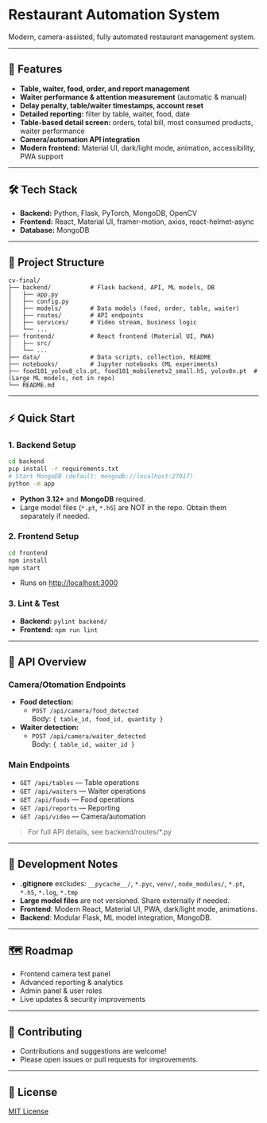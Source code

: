 # Restaurant Automation System

Modern, camera-assisted, fully automated restaurant management system.

---

## 🚀 Features
- **Table, waiter, food, order, and report management**
- **Waiter performance & attention measurement** (automatic & manual)
- **Delay penalty, table/waiter timestamps, account reset**
- **Detailed reporting:** filter by table, waiter, food, date
- **Table-based detail screen:** orders, total bill, most consumed products, waiter performance
- **Camera/automation API integration**
- **Modern frontend:** Material UI, dark/light mode, animation, accessibility, PWA support

---

## 🛠️ Tech Stack
- **Backend:** Python, Flask, PyTorch, MongoDB, OpenCV
- **Frontend:** React, Material UI, framer-motion, axios, react-helmet-async
- **Database:** MongoDB

---

## 📁 Project Structure
```
cv-final/
├── backend/           # Flask backend, API, ML models, DB
│   ├── app.py
│   ├── config.py
│   ├── models/        # Data models (food, order, table, waiter)
│   ├── routes/        # API endpoints
│   ├── services/      # Video stream, business logic
│   └── ...
├── frontend/          # React frontend (Material UI, PWA)
│   ├── src/
│   └── ...
├── data/              # Data scripts, collection, README
├── notebooks/         # Jupyter notebooks (ML experiments)
├── food101_yolov8_cls.pt, food101_mobilenetv2_small.h5, yolov8n.pt  # (Large ML models, not in repo)
└── README.md
```

---

## ⚡ Quick Start

### 1. Backend Setup
```bash
cd backend
pip install -r requirements.txt
# Start MongoDB (default: mongodb://localhost:27017)
python -m app
```
- **Python 3.12+** and **MongoDB** required.
- Large model files (`*.pt`, `*.h5`) are NOT in the repo. Obtain them separately if needed.

### 2. Frontend Setup
```bash
cd frontend
npm install
npm start
```
- Runs on [http://localhost:3000](http://localhost:3000)

### 3. Lint & Test
- **Backend:** `pylint backend/`
- **Frontend:** `npm run lint`

---

## 📡 API Overview

### Camera/Otomation Endpoints
- **Food detection:**
  - `POST /api/camera/food_detected`  
    Body: `{ table_id, food_id, quantity }`
- **Waiter detection:**
  - `POST /api/camera/waiter_detected`  
    Body: `{ table_id, waiter_id }`

### Main Endpoints
- `GET /api/tables`   — Table operations
- `GET /api/waiters`  — Waiter operations
- `GET /api/foods`    — Food operations
- `GET /api/reports`  — Reporting
- `GET /api/video`    — Camera/automation

> For full API details, see backend/routes/*.py

---

## 📝 Development Notes
- **.gitignore** excludes: `__pycache__/`, `*.pyc`, `venv/`, `node_modules/`, `*.pt`, `*.h5`, `*.log`, `*.tmp`
- **Large model files** are not versioned. Share externally if needed.
- **Frontend**: Modern React, Material UI, PWA, dark/light mode, animations.
- **Backend**: Modular Flask, ML model integration, MongoDB.

---

## 🗺️ Roadmap
- Frontend camera test panel
- Advanced reporting & analytics
- Admin panel & user roles
- Live updates & security improvements

---

## 🤝 Contributing
- Contributions and suggestions are welcome!
- Please open issues or pull requests for improvements.

---

## 📄 License
[MIT License](LICENSE) 
